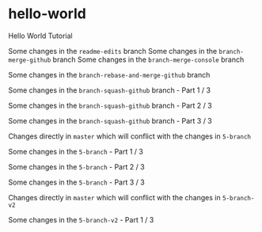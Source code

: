 # hello-world
Hello World Tutorial

Some changes in the `readme-edits` branch
Some changes in the `branch-merge-github` branch
Some changes in the `branch-merge-console` branch

Some changes in the `branch-rebase-and-merge-github` branch

Some changes in the `branch-squash-github` branch - Part 1 / 3

Some changes in the `branch-squash-github` branch - Part 2 / 3

Some changes in the `branch-squash-github` branch - Part 3 / 3

Changes directly in `master` which will conflict with the changes in `5-branch`

Some changes in the `5-branch` - Part 1 / 3

Some changes in the `5-branch` - Part 2 / 3

Some changes in the `5-branch` - Part 3 / 3

Changes directly in `master` which will conflict with the changes in `5-branch-v2`

Some changes in the `5-branch-v2` - Part 1 / 3
